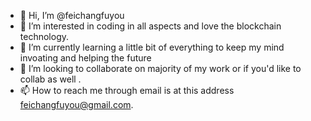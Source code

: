 - 👋 Hi, I’m @feichangfuyou
- 👀 I’m interested in coding in all aspects and love the blockchain technology.
- 🌱 I’m currently learning a little bit of everything to keep my mind invoating and helping the future
- 💞️ I’m looking to collaborate on majority of my work or if you'd like to collab as well .
- 📫 How to reach me through email is at this address feichangfuyou@gmail.com.

<!---
feichangfuyou/feichangfuyou is a ✨ special ✨ repository because its `README.md` (this file) appears on your GitHub profile.
You can click the Preview link to take a look at your changes.
--->
